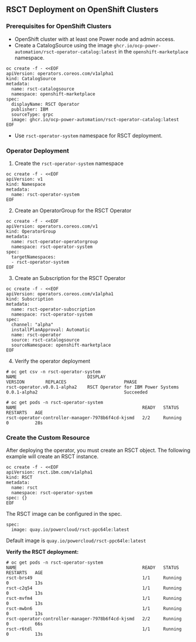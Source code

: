 ## RSCT Deployment on OpenShift Clusters

### Prerequisites for OpenShift Clusters
- OpenShift cluster with at least one Power node and admin access.
- Create a CatalogSource using the image `ghcr.io/ocp-power-automation/rsct-operator-catalog:latest` in the `openshift-marketplace` namespace.
```
oc create -f - <<EOF
apiVersion: operators.coreos.com/v1alpha1
kind: CatalogSource
metadata:
  name: rsct-catalogsource
  namespace: openshift-marketplace
spec:
  displayName: RSCT Operator
  publisher: IBM
  sourceType: grpc
  image: ghcr.io/ocp-power-automation/rsct-operator-catalog:latest
EOF
```
- Use `rsct-operator-system` namespace for RSCT deployment.
    
### Operator Deployment
1. Create the `rsct-operator-system` namespace
```
oc create -f - <<EOF
apiVersion: v1
kind: Namespace
metadata:
  name: rsct-operator-system
EOF
```

2. Create an OperatorGroup for the RSCT Operator
```
oc create -f - <<EOF
apiVersion: operators.coreos.com/v1
kind: OperatorGroup
metadata:
  name: rsct-operator-operatorgroup
  namespace: rsct-operator-system
spec:
  targetNamespaces:
  - rsct-operator-system
EOF
```

3. Create an Subscription for the RSCT Operator
```
oc create -f - <<EOF
apiVersion: operators.coreos.com/v1alpha1
kind: Subscription
metadata:
  name: rsct-operator-subscription
  namespace: rsct-operator-system
spec:
  channel: "alpha"
  installPlanApproval: Automatic
  name: rsct-operator
  source: rsct-catalogsource
  sourceNamespace: openshift-marketplace
EOF
```

4. Verify the operator deployment
```
# oc get csv -n rsct-operator-system
NAME                           DISPLAY                                      VERSION        REPLACES                      PHASE
rsct-operator.v0.0.1-alpha2    RSCT Operator for IBM Power Systems          0.0.1-alpha2                                 Succeeded

# oc get pods -n rsct-operator-system
NAME                                                READY   STATUS    RESTARTS   AGE
rsct-operator-controller-manager-7978b6f4cd-kjsmd   2/2     Running   0          28s
```

###  Create the Custom Resource
After deploying the operator, you must create an RSCT object. The following example will create an RSCT instance.
```
oc create -f - <<EOF
apiVersion: rsct.ibm.com/v1alpha1
kind: RSCT
metadata:
  name: rsct
  namespace: rsct-operator-system
spec: {}
EOF
```

The RSCT image can be configured in the spec.
```
spec:
  image: quay.io/powercloud/rsct-ppc64le:latest
```
Default image is `quay.io/powercloud/rsct-ppc64le:latest`

**Verify the RSCT deployment:**
```
# oc get pods -n rsct-operator-system
NAME                                                READY   STATUS    RESTARTS   AGE
rsct-brs49                                          1/1     Running   0          13s
rsct-c2q54                                          1/1     Running   0          13s
rsct-mvfm4                                          1/1     Running   0          13s
rsct-mwbn6                                          1/1     Running   0          13s
rsct-operator-controller-manager-7978b6f4cd-kjsmd   2/2     Running   0          66s
rsct-r6tdl                                          1/1     Running   0          13s
```
